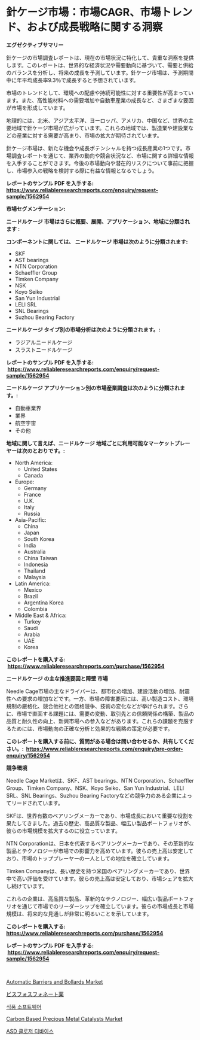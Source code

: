 <p><h1>針ケージ市場：市場CAGR、市場トレンド、および成長戦略に関する洞察</h1></p><p><strong>エグゼクティブサマリー</strong></p>
<p><p>針ケージの市場調査レポートは、現在の市場状況に特化して、貴重な洞察を提供します。このレポートは、世界的な経済状況や需要動向に基づいて、需要と供給のバランスを分析し、将来の成長を予測しています。針ケージ市場は、予測期間中に年平均成長率9.3％で成長すると予想されています。</p><p>市場のトレンドとして、環境への配慮や持続可能性に対する重要性が高まっています。また、高性能材料への需要増加や自動車産業の成長など、さまざまな要因が市場を形成しています。</p><p>地理的には、北米、アジア太平洋、ヨーロッパ、アメリカ、中国など、世界の主要地域で針ケージ市場が広がっています。これらの地域では、製造業や建設業などの産業に対する需要が高まり、市場の拡大が期待されています。</p><p>針ケージ市場は、新たな機会や成長ポテンシャルを持つ成長産業の1つです。市場調査レポートを通じて、業界の動向や競合状況など、市場に関する詳細な情報を入手することができます。今後の市場動向や潜在的リスクについて事前に把握し、市場参入の戦略を検討する際に有益な情報となるでしょう。</p></p>
<p><strong>レポートのサンプル PDF を入手する: <a href="https://www.reliableresearchreports.com/enquiry/request-sample/1562954">https://www.reliableresearchreports.com/enquiry/request-sample/1562954</a></strong></p>
<p><strong>市場セグメンテーション:</strong></p>
<p><strong> ニードルケージ 市場はさらに概要、展開、アプリケーション、地域に分類されます :</strong></p>
<p><strong>コンポーネントに関しては、 ニードルケージ 市場は次のように分類されます: &nbsp;</strong></p>
<p><ul><li>SKF</li><li>AST bearings</li><li>NTN Corporation</li><li>Schaeffler Group</li><li>Timken Company</li><li>NSK</li><li>Koyo Seiko</li><li>San Yun Industrial</li><li>LELI SRL</li><li>SNL Bearings</li><li>Suzhou Bearing Factory</li></ul></p>
<p><strong> ニードルケージ タイプ別の市場分析は次のように分類されます。:</strong></p>
<p><ul><li>ラジアルニードルケージ</li><li>スラストニードルケージ</li></ul></p>
<p><strong>レポートのサンプル PDF を入手する: &nbsp;<a href="https://www.reliableresearchreports.com/enquiry/request-sample/1562954">https://www.reliableresearchreports.com/enquiry/request-sample/1562954</a></strong></p>
<p><strong> ニードルケージ アプリケーション別の市場産業調査は次のように分類されます。:</strong></p>
<p><ul><li>自動車業界</li><li>業界</li><li>航空宇宙</li><li>その他</li></ul></p>
<p><strong>地域に関して言えば、ニードルケージ 地域ごとに利用可能なマーケットプレーヤーは次のとおりです。:</strong></p>
<p><ul>
    <li>
        North America:
        <ul>
            <li>United States</li>
            <li>Canada</li>
        </ul>
    </li>
    <li>
        Europe:
        <ul>
            <li>Germany</li>
            <li>France</li>
            <li>U.K.</li>
            <li>Italy</li>
            <li>Russia</li>
        </ul>
    </li>
    <li>
        Asia-Pacific:
        <ul>
            <li>China</li>
            <li>Japan</li>
            <li>South Korea</li>
            <li>India</li>
            <li>Australia</li>
            <li>China Taiwan</li>
            <li>Indonesia</li>
            <li>Thailand</li>
            <li>Malaysia</li>
        </ul>
    </li>
    <li>
        Latin America:
        <ul>
            <li>Mexico</li>
            <li>Brazil</li>
            <li>Argentina Korea</li>
            <li>Colombia</li>
        </ul>
    </li>
    <li>
        Middle East & Africa:
        <ul>
            <li>Turkey</li>
            <li>Saudi</li>
            <li>Arabia</li>
            <li>UAE</li>
            <li>Korea</li>
        </ul>
    </li>
    </ul></p>
<p><strong>このレポートを購入する: &nbsp;<a href="https://www.reliableresearchreports.com/purchase/1562954">https://www.reliableresearchreports.com/purchase/1562954</a></strong></p>
<p><strong>ニードルケージ の主な推進要因と障壁 市場</strong></p>
<p><p>Needle Cage市場の主なドライバーは、都市化の増加、建設活動の増加、耐震性への要求の増加などです。一方、市場の障害要因には、高い製造コスト、環境規制の厳格化、競合他社との価格競争、技術の変化などが挙げられます。さらに、市場で直面する課題には、需要の変動、取引先との信頼関係の構築、製品の品質と耐久性の向上、新興市場への参入などがあります。これらの課題を克服するためには、市場動向の正確な分析と効果的な戦略の策定が必要です。</p></p>
<p><strong>このレポートを購入する前に、質問がある場合は問い合わせるか、共有してください。:&nbsp; <a href="https://www.reliableresearchreports.com/enquiry/pre-order-enquiry/1562954">https://www.reliableresearchreports.com/enquiry/pre-order-enquiry/1562954</a></strong></p>
<p><strong>競争環境</strong></p>
<p><p>Needle Cage Marketは、SKF、AST bearings、NTN Corporation、Schaeffler Group、Timken Company、NSK、Koyo Seiko、San Yun Industrial、LELI SRL、SNL Bearings、Suzhou Bearing Factoryなどの競争力のある企業によってリードされています。</p><p>SKFは、世界有数のベアリングメーカーであり、市場成長において重要な役割を果たしてきました。過去の歴史、高品質な製品、幅広い製品ポートフォリオが、彼らの市場規模を拡大するのに役立っています。</p><p>NTN Corporationは、日本を代表するベアリングメーカーであり、その革新的な製品とテクノロジーが市場での影響力を高めています。彼らの売上高は安定しており、市場のトッププレーヤーの一人としての地位を確立しています。</p><p>Timken Companyは、長い歴史を持つ米国のベアリングメーカーであり、世界中で高い評価を受けています。彼らの売上高は安定しており、市場シェアを拡大し続けています。</p><p>これらの企業は、高品質な製品、革新的なテクノロジー、幅広い製品ポートフォリオを通じて市場でのリーダーシップを確立しています。彼らの市場成長と市場規模は、将来的な見通しが非常に明るいことを示しています。</p></p>
<p><strong>このレポートを購入する: &nbsp; <a href="https://www.reliableresearchreports.com/purchase/1562954">https://www.reliableresearchreports.com/purchase/1562954</a></strong></p>
<p><strong>レポートのサンプル PDF を入手する: &nbsp;<a href="https://www.reliableresearchreports.com/enquiry/request-sample/1562954">https://www.reliableresearchreports.com/enquiry/request-sample/1562954</a></strong><strong></strong></p>
<p>&nbsp;</p>
<p><p><a href="https://view.publitas.com/reportprime-1/automatic-barriers-and-bollards-market-research-report-forecasted-for-period-from-2024-2031-by-market-type-market-application-and-region/">Automatic Barriers and Bollards Market</a></p><p><a href="https://medium.com/@susanjprice2023/%E3%83%93%E3%82%B9%E3%83%9B%E3%82%B9%E3%83%9B%E3%83%8D%E3%83%BC%E3%83%88%E8%A3%BD%E5%93%81%E5%B8%82%E5%A0%B4%E3%81%AF-%E5%B8%82%E5%A0%B4%E3%82%B7%E3%82%A7%E3%82%A2-%E5%B8%82%E5%A0%B4%E5%8B%95%E5%90%91-%E5%B8%82%E5%A0%B4%E6%88%90%E9%95%B7%E3%81%AB%E9%96%A2%E3%81%99%E3%82%8B%E6%83%85%E5%A0%B1%E3%82%92%E6%8F%90%E4%BE%9B%E3%81%97%E3%81%A6%E3%81%84%E3%81%BE%E3%81%99-ee9158e6ca56">ビスフォスフォネート薬</a></p><p><a href="https://medium.com/@percyhagernes9778/%EC%8B%9D%ED%92%88-%EC%86%8C%ED%94%84%ED%8A%B8%EC%9B%A8%EC%96%B4-%EC%8B%9C%EC%9E%A5-%EB%B3%B4%EA%B3%A0%EC%84%9C%EB%8A%94-%EC%9D%B4-%EC%8B%9C%EC%9E%A5%EC%9D%98-%EC%B5%9C%EC%8B%A0-%ED%8A%B8%EB%A0%8C%EB%93%9C%EC%99%80-%EC%84%B1%EC%9E%A5-%EA%B8%B0%ED%9A%8C%EB%A5%BC-%EB%B0%9D%ED%98%80%EC%A4%8D%EB%8B%88%EB%8B%A4-966a8360a7fb">식품 소프트웨어</a></p><p><a href="https://issuu.com/reportprime-2/docs/carbon-based-precious-metal-catalysts-market-size-">Carbon Based Precious Metal Catalysts Market</a></p><p><a href="https://github.com/vs10l4sfg5c/Market-Research-Report-List-1/blob/main/31403474648.md">ASD 클로저 디바이스</a></p></p>
